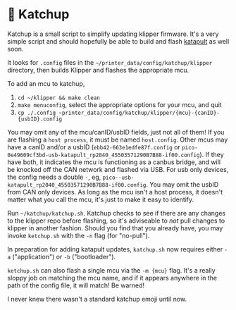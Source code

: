 # 🍅 Katchup
 
Katchup is a small script to simplify updating klipper firmware. It's a very simple script and should hopefully be able to build and flash [katapult](https://github.com/arksine/katapult) as well soon.


It looks for `.config` files in the `~/printer_data/config/katchup/klipper` directory, then builds Klipper and flashes the appropriate mcu.

To add an mcu to katchup,

1. `cd ~/klipper && make clean`
2. `make menuconfig`, select the appropriate options for your mcu, and quit
3. `cp ./.config ~printer_data/config/katchup/klipper/{mcu}-{canID}-{usbID}.config`

You may omit any of the mcu/canID/usbID fields, just not all of them! If you are flashing a `host process`, it must be named `host.config`. Other mcus may have a canID and/or a usbID (`ebb42-663e1edfe87f.config` or `pico-0e49609cf3bd-usb-katapult_rp2040_45503571290B7B88-if00.config`). If they have both, it indicates the mcu is functioning as a canbus bridge, and will be knocked off the CAN network and flashed via USB. For usb only devices, the config needs a double `-`, eg, `pico--usb-katapult_rp2040_45503571290B7B88-if00.config`. You may omit the usbID from CAN only devices. As long as the mcu isn't a host process, it doesn't matter what you call the mcu, it's just to make it easy to identify.

Run `~/katchup/katchup.sh`. Katchup checks to see if there are any changes to the klipper repo before flashing, so it's adviseable to *not* pull changes to klipper in another fashion. Should you find that you already have, you may invoke `ketchup.sh` with the `-n` flag (for "no-pull").

In preparation for adding katapult updates, `katchup.sh` now requires either `-a` ("application") or `-b` ("bootloader"). 

`ketchup.sh` can also flash a single mcu via the `-m {mcu}` flag. It's a really sloppy job on matching the mcu name, and if it appears anywhere in the path of the config file, it will match! Be warned!

I never knew there wasn't a standard katchup emoji until now.
